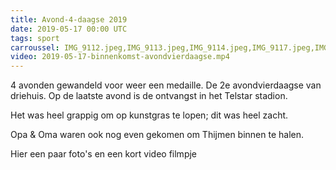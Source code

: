 ```yaml
---
title: Avond-4-daagse 2019
date: 2019-05-17 00:00 UTC
tags: sport
carroussel: IMG_9112.jpeg,IMG_9113.jpeg,IMG_9114.jpeg,IMG_9117.jpeg,IMG_9118.jpeg,IMG_9119.jpeg,IMG_9120.jpeg,IMG_9121.jpeg
video: 2019-05-17-binnenkomst-avondvierdaagse.mp4
---
```

4 avonden gewandeld voor weer een medaille. De 2e avondvierdaagse van driehuis.
Op de laatste avond is de ontvangst in het Telstar stadion.

Het was heel grappig om op kunstgras te lopen; dit was heel zacht.

Opa & Oma waren ook nog even gekomen om Thijmen binnen te halen.

Hier een paar foto's en een kort video filmpje


